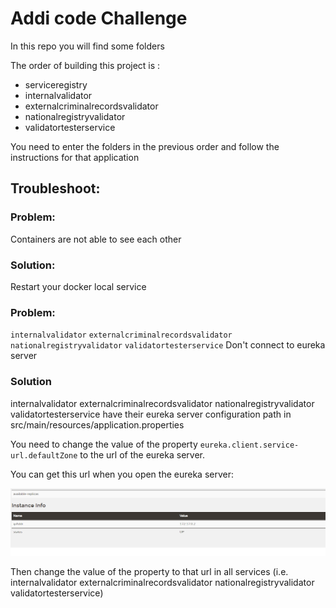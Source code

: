 ﻿# Addi code Challenge

In this repo you will find some folders

The order of building this project is :

- serviceregistry   
- internalvalidator
- externalcriminalrecordsvalidator
- nationalregistryvalidator
- validatortesterservice

You need to enter the folders in the previous order and follow the instructions for that application

## Troubleshoot:

### Problem:
Containers are not able to see each other
### Solution: 
Restart your docker local service


### Problem:
`internalvalidator` `externalcriminalrecordsvalidator` `nationalregistryvalidator` `validatortesterservice`
Don't connect to eureka server

### Solution
internalvalidator externalcriminalrecordsvalidator nationalregistryvalidator validatortesterservice
have their eureka server configuration path in src/main/resources/application.properties

You need to change the value of the property `eureka.client.service-url.defaultZone` to the url of the eureka server.

You can get this url when you open the eureka server:

![screenshot](/screenshot/screenshot.png)

Then change the value of the property to that url in all services (i.e. internalvalidator externalcriminalrecordsvalidator nationalregistryvalidator validatortesterservice)











